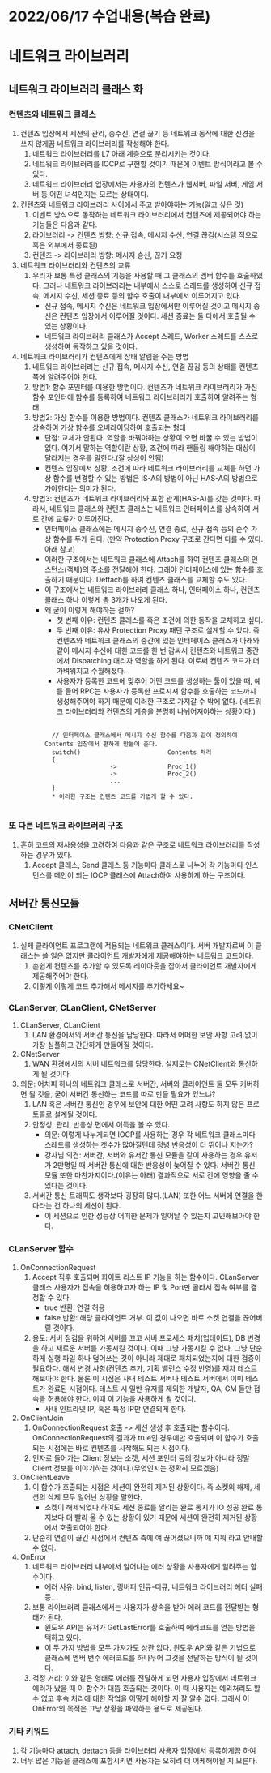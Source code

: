 # 2022/06/17 수업내용(복습 완료)
# 네트워크 라이브러리
## 네트워크 라이브러리 클래스 화
### 컨텐츠와 네트워크 클래스
1. 컨텐츠 입장에서 세션의 관리, 송수신, 연결 끊기 등 네트워크 동작에 대한 신경을 쓰지 않게끔 네트워크 라이브러리를 작성해야 한다.
    1) 네트워크 라이브러리를 L7 아래 계층으로 분리시키는 것이다.
    2) 네트워크 라이브러리를 IOCP로 구현할 것이기 때문에 이벤트 방식이라고 볼 수 있다.
    3) 네트워크 라이브러리 입장에서는 사용자의 컨텐츠가 웹서버, 파일 서버, 게임 서버 등 어떤 녀석인지는 모르는 상태이다.
2. 컨텐츠와 네트워크 라이브러리 사이에서 주고 받아야하는 기능(알고 싶은 것)
    1) 이벤트 방식으로 동작하는 네트워크 라이브러리에서 컨텐츠에 제공되어야 하는 기능들은 다음과 같다.
    2) 라이브러리 -> 컨텐츠 방향: 신규 접속, 메시지 수신, 연결 끊김(시스템 적으로 혹은 외부에서 종료된)
    3) 컨텐츠 -> 라이브러리 방향: 메시지 송신, 끊기 요청
3. 네트워크 라이브러리와 컨텐츠의 교류
    1) 우리가 보통 특정 클래스의 기능을 사용할 때 그 클래스의 멤버 함수를 호출하였다. 그러나 네트워크 라이브러리는 내부에서 스스로 스레드를 생성하여 신규 접속, 메시지 수신, 세션 종료 등의 함수 호출이 내부에서 이루어지고 있다.
        * 신규 접속, 메시지 수신은 네트워크 입장에서만 이루어질 것이고 메시지 송신은 컨텐츠 입장에서 이루어질 것이다. 세션 종료는 둘 다에서 호출될 수 있는 상황이다.
        * 네트워크 라이브러리 클래스가 Accept 스레드, Worker 스레드를 스스로 생성하여 동작하고 있을 것이다.
4. 네트워크 라이브러리가 컨텐츠에게 상태 알림을 주는 방법
    1) 네트워크 라이브러리는 신규 접속, 메시지 수신, 연결 끊김 등의 상태를 컨텐츠쪽에 알려주어야 한다. 
    2) 방법1: 함수 포인터를 이용한 방법이다. 컨텐츠가 네트워크 라이브러리가 가진 함수 포인터에 함수를 등록하여 네트워크 라이브러리가 호출하여 알려주는 형태.
    3) 방법2: 가상 함수를 이용한 방법이다. 컨텐츠 클래스가 네트워크 라이브러리를 상속하여 가상 함수를 오버라이딩하여 호출되는 형태
        * 단점: 교체가 안된다. 역할을 바꿔야하는 상황이 오면 바꿀 수 있는 방법이 없다. 여기서 말하는 역할이란 상황, 조건에 따라 핸들링 해야하는 대상이 달라지는 경우를 말한다.(잘 상상이 안됨)
        * 컨텐츠 입장에서 상황, 조건에 따라 네트워크 라이브러리를 교체를 하던 가상 함수를 변경할 수 있는 방법은 IS-A의 방법이 아닌 HAS-A의 방법으로 가야한다는 의미가 된다.
    4) 방법3: 컨텐츠가 네트워크 라이브러리와 포함 관계(HAS-A)를 갖는 것이다. 따라서, 네트워크 클래스와 컨텐츠 클래스는 네트워크 인터페이스를 상속하여 서로 간에 교류가 이루어진다.
        * 인터페이스 클래스에는 메시지 송수신, 연결 종료, 신규 접속 등의 순수 가상 함수를 두게 된다. (만약 Protection Proxy 구조로 간다면 다를 수 있다. 아래 참고)
        * 이러한 구조에서는 네트워크 클래스에 Attach를 하여 컨텐츠 클래스의 인스턴스(객체)의 주소를 전달해야 한다. 그래야 인터페이스에 있는 함수를 호출하기 때문이다. Dettach를 하여 컨텐츠 클래스를 교체할 수도 있다.
        * 이 구조에서는 네트워크 라이브러리 클래스 하나, 인터페이스 하나, 컨텐츠 클래스 하나 이렇게 총 3개가 나오게 된다.
        * 왜 굳이 이렇게 해야하는 걸까?
            * 첫 번째 이유: 컨텐츠 클래스를 혹은 조건에 의한 동작을 교체하고 싶다.
            * 두 번째 이유: 유사 Protection Proxy 패턴 구조로 설계할 수 있다. 즉 컨텐츠와 네트워크 클래스의 중간에 있는 인터페이스 클래스가 아래와 같이 메시지 수신에 대한 코드를 한 번 감싸서 컨텐츠와 네트워크 중간에서 Dispatching 대리자 역할을 하게 된다. 이로써 컨텐츠 코드가 더 가벼워지고 수월해졌다.
            * 사용자가 등록한 코드에 맞추어 어떤 코드를 생성하는 툴이 있을 때, 예를 들어 RPC는 사용자가 등록한 프로시져 함수를 호출하는 코드까지 생성해주어야 하기 때문에 이러한 구조로 가져갈 수 밖에 없다. (네트워크 라이브러리와 컨텐츠의 계층을 분명히 나뉘어져야하는 상황이다.)
            <pre><code>
            // 인터페이스 클래스에서 메시지 수신 함수를 다음과 같이 정의하여 Contents 입장에서 편하게 만들어 준다.
            switch()                        Contents 처리
            {
                            ->              Proc_1()
                            ->              Proc_2()
                            ...
            }
            * 이러한 구조는 컨텐츠 코드를 가볍게 할 수 있다. 
            </code></pre>
            
### 또 다른 네트워크 라이브러리 구조
1. 흔히 코드의 재사용성을 고려하여 다음과 같은 구조로 네트워크 라이브러리를 작성하는 경우가 있다.
    1) Accept 클래스, Send 클래스 등 기능마다 클래스로 나누어 각 기능마다 인스턴스를 메인이 되는 IOCP 클래스에 Attach하여 사용하게 하는 구조이다.
            

## 서버간 통신모듈
### CNetClient
1. 실제 클라이언트 프로그램에 적용되는 네트워크 클래스이다. 서버 개발자로써 이 클래스는 쓸 일은 없지만 클라이언트 개발자에게 제공해야하는 네트워크 코드이다.
    1) 손쉽게 컨텐츠를 추가할 수 있도록 레이아웃을 잡아서 클라이언트 개발자에게 제공해주어야 한다.
    2) 이렇게 이렇게 코드 추가해서 메시지를 추가하세요~ 

### CLanServer, CLanClient, CNetServer
1. CLanServer, CLanClient
    1) LAN 환경에서의 서버간 통신을 담당한다. 따라서 어떠한 보안 사항 고려 없이 가장 심플하고 간단하게 만들어질 것이다.
2. CNetServer
    1) WAN 환경에서의 서버 네트워크를 담당한다. 실제로는 CNetClient와 통신하게 될 것이다.
3. 의문: 어차피 하나의 네트워크 클래스로 서버간, 서버와 클라이언트 둘 모두 커버하면 될 것을, 굳이 서버간 통신하는 코드를 따로 만들 필요가 있느냐?
    1) LAN 혹은 서버간 통신인 경우에 보안에 대한 어떤 고려 사항도 하지 않은 프로토콜로 설계될 것이다.
    2) 안정성, 관리, 반응성 면에서 이득을 볼 수 있다.
        * 의문: 이렇게 나누게되면 IOCP를 사용하는 경우 각 네트워크 클래스마다 스레드를 생성하는 갯수가 많아질텐데 정녕 반응성이 더 뛰어나 지는가?
        * 강사님 의견: 서버간, 서버와 유저간 통신 모듈을 같이 사용하는 경우 유저가 2만명일 때 서버간 통신에 대한 반응성이 늦어질 수 있다. 서버간 통신 모듈 또한 마찬가지이다.(이유는 아래) 결과적으로 서로 간에 영향을 줄 수 있다는 것이다.
    3) 서버간 통신 트래픽도 생각보다 굉장히 많다.(LAN) 또한 어느 서버에 연결을 한다라는 건 하나의 세션이 된다.
        * 이 세션으로 인한 성능상 어떠한 문제가 일어날 수 있는지 고민해보아야 한다.

### CLanServer 함수
1. OnConnectionRequest
    1) Accept 직후 호출되며 화이트 리스트 IP 기능을 하는 함수이다. CLanServer 클래스 사용자가 접속을 허용하고자 하는 IP 및 Port만 골라서 접속 여부를 결정할 수 있다.
        * true 반환: 연결 허용
        * false 반환: 해당 클라이언트 거부. 이 값이 나오면 바로 소켓 연결을 끊어버릴 것이다.
    2) 용도: 서버 점검을 위하여 서버를 끄고 서버 프로세스 패치(업데이트), DB 변경을 하고 새로운 서버를 가동시킬 것이다. 이때 그냥 가동시킬 수 없다. 그냥 단순하게 실행 파일 하나 덮어쓰는 것이 아니라 제대로 패치되었는지에 대한 검증이 필요하다. 해서 변경 사항(컨텐츠 추가, 기획 밸런스 수정 반영)를 재차 테스트 해보아야 한다. 물론 이 시점은 사내 테스트 서버나 테스트 서버에서 이미 테스트가 완료된 시점이다. 테스트 시 일반 유저를 제외한 개발자, QA, GM 들만 접속을 허용해야 한다. 이때 이 기능을 사용하게 될 것이다.
        * 사내 인트라넷 IP, 혹은 특정 IP만 연결되게 한다.
2. OnClientJoin
    1) OnConnectionRequest 호출 -> 세션 생성 후 호출되는 함수이다. OnConnectionRequest의 결과가 true인 경우에만 호출되며 이 함수가 호출되는 시점에는 바로 컨텐츠를 시작해도 되는 시점이다. 
    2) 인자로 들어가는 Client 정보는 소켓, 세션 포인터 등의 정보가 아니라 정말 Client 정보를 이야기하는 것이다.(무엇인지는 정확히 모르겠음)
3. OnClientLeave
    1) 이 함수가 호출되는 시점은 세션이 완전히 제거된 상황이다. 즉 소켓의 해제, 세션의 삭제 모두 일어난 상황을 말한다.
        * 소켓이 해제되었다 하여도 세션 종료를 알리는 완료 통지가 IO 성공 완료 통지보다 더 빨리 올 수 있는 상황이 있기 때문에 세션이 완전히 제거된 상황에서 호출되어야 한다.
    2) 단순히 연결이 끊긴 시점에서 컨텐츠 측에 얘 끊어졌으니까 얘 지워 라고 안내할 수 없다.
4. OnError
    1) 네트워크 라이브러리 내부에서 일어나는 에러 상황을 사용자에게 알려주는 함수이다.
        * 에러 사유: bind, listen, 링버퍼 인큐-디큐, 네트워크 라이브러리 헤더 실패 등..
    2) 보통 라이브러리 클래스에서는 사용자가 상속을 받아 에러 코드를 전달받는 형태가 된다.
        * 윈도우 API는 유저가 GetLastError를 호출하여 에러코드를 얻는 방법을 택하고 있다.
        * 이 두 가지 방법을 모두 가져가도 상관 없다. 윈도우 API와 같은 기법으로 클래스에 멤버 변수 에러코드를 하나두어 그것을 전달하는 방식이 될 것이다.
    3) 걱정 거리: 이와 같은 형태로 에러를 전달하게 되면 사용자 입장에서 네트워크 에러가 났을 때 이 함수가 대뜸 호출되는 것이다. 이 때 사용자는 예외처리도 할 수 없고 후속 처리에 대한 작업을 어떻게 해야할 지 잘 알수 없다. 그래서 이 OnError의 목적은 그냥 상황을 파악하는 용도로 제공된다.

### 기타 키워드
1. 각 기능마다 attach, dettach 등을 라이브러리 사용자 입장에서 등록하게끔 하여 
2. 너무 많은 기능을 클래스에 포함시키면 사용자는 오히려 더 어케해야될 지 모른다.
